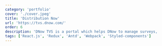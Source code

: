 ```yaml
---
category: 'portfolio'
cover: './cover.jpeg'
title: 'Distribution Now'
url: 'https://tvs.dnow.com/'
order: 6
description: 'DNow TVS is a portal which helps DNow to manage surveys, repair and management of valves and flanges of different oil and gas rigs.'
tags: ['React.js', 'Redux', 'Antd', 'Webpack', 'Styled-components']
---
```

